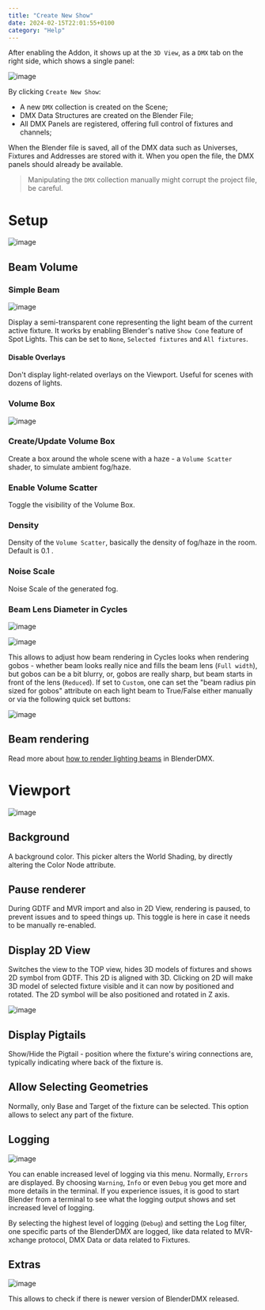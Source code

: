 ```yaml
---
title: "Create New Show"
date: 2024-02-15T22:01:55+0100
category: "Help"
---
```


After enabling the Addon, it shows up at the `3D View`, as a `DMX` tab on the
right side, which shows a single panel:

![image](../media/create_new_show.png)

By clicking `Create New Show`:

- A new `DMX` collection is created on the Scene;
- DMX Data Structures are created on the Blender File;
- All DMX Panels are registered, offering full control of fixtures and
  channels;

When the Blender file is saved, all of the DMX data such as Universes, Fixtures
and Addresses are stored with it. When you open the file, the DMX panels should
already be available.

> Manipulating the `DMX` collection manually might corrupt the
> project file, be careful.

# Setup

![image](../media/setup.png)

## Beam Volume

### Simple Beam

![image](../media/setup_beam_volume.png)

Display a semi-transparent cone representing the light beam of the current
active fixture.  It works by enabling Blender's native `Show Cone` feature of
Spot Lights. This can be set to `None`, `Selected fixtures` and `All fixtures`.

#### Disable Overlays

Don't display light-related overlays on the Viewport. Useful for scenes with
dozens of lights.

### Volume Box


![image](../media/setup_volume_box.png)

### Create/Update Volume Box

Create a box around the whole scene with a haze - a `Volume Scatter` shader, to simulate
ambient fog/haze.

### Enable Volume Scatter

Toggle the visibility of the Volume Box.

### Density

Density of the `Volume Scatter`, basically the density of fog/haze in the room. Default is 0.1 .

### Noise Scale

Noise Scale of the generated fog.

### Beam Lens Diameter in Cycles

![image](../media/setup_beam_diameter.png)

![image](../media/beams.png)

This allows to adjust how beam rendering in Cycles looks when rendering gobos -
whether beam looks really nice and fills the beam lens (`Full width`), but
gobos can be a bit blurry, or, gobos are really sharp, but beam starts in front
of the lens (`Reduced`). If set to `Custom`, one can set the "beam radius pin
sized for gobos" attribute on each light beam to True/False either manually or
via the following quick set buttons:

![image](../media/setup_beam_diameter_custom.png)


## Beam rendering

Read more about [how to render lighting beams](../rendering) in BlenderDMX.

# Viewport

![image](../media/setup_viewport.png)

## Background

A background color. This picker alters the World Shading, by directly altering
the Color Node attribute.
## Pause renderer

During GDTF and MVR import and also in 2D View, rendering is paused, to prevent
issues and to speed things up. This toggle is here in case it needs to be
manually re-enabled.

## Display 2D View

Switches the view to the TOP view, hides 3D models of fixtures and shows 2D
symbol from GDTF. This 2D is aligned with 3D. Clicking on 2D will make 3D model
of selected fixture visible and it can now by positioned and rotated. The 2D
symbol will be also positioned and rotated in Z axis.

![image](https://github.com/open-stage/blender-dmx/assets/3680926/a6a0b2e9-4e56-438d-8d9a-072c320f7c71)

## Display Pigtails

Show/Hide the Pigtail - position where the fixture's wiring connections are, typically indicating where back of the fixture is.

## Allow Selecting Geometries

Normally, only Base and Target of the fixture can be selected. This option allows to select any part of the fixture.

## Logging

![image](../media/setup_logging_level.png)

You can enable increased level of logging via this menu. Normally, `Errors` are
displayed. By choosing `Warning`, `Info` or even `Debug` you get more and more
details in the terminal. If you experience issues, it is good to start Blender
from a terminal to see what the logging output shows and set increased level of
logging.

By selecting the highest level of logging (`Debug`) and setting the Log filter,
one specific parts of the BlenderDMX are logged, like data related to
MVR-xchange protocol, DMX Data or data related to Fixtures.

## Extras

![image](../media/setup_extras.png)

This allows to check if there is newer version of BlenderDMX released.

